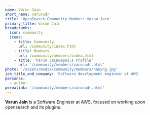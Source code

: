 ```yaml
---
name: Varun Jain
short_name: varunudr
title: 'OpenSearch Community Member: Varun Jain'
primary_title: Varun Jain
breadcrumbs:
  icon: community
  items:
    - title: Community
      url: /community/index.html
    - title: Members
      url: /community/members/index.html
    - title: 'Varun Jain&apos;s Profile'
      url: '/community/members/varunudr.html'
photo: '/assets/media/community/members/haoyng.jpg'
job_title_and_company: 'Software development engineer at AWS'
personas:
  - author
permalink: '/community/members/varunudr.html'
---
```


**Varun Jain** is a Software Engineer at AWS, focused on working upon opensearch and its plugins.